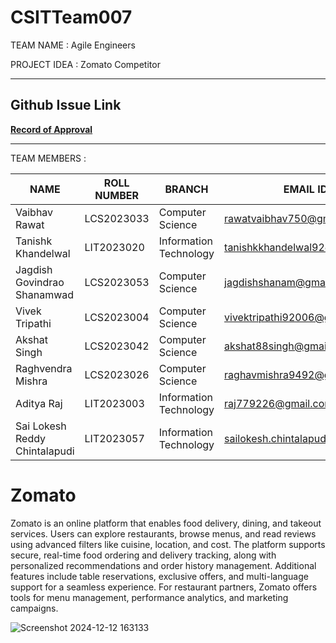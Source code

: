# CSITTeam007
TEAM NAME : Agile Engineers

PROJECT IDEA : Zomato Competitor 

---
## **Github Issue Link**  
**[Record of Approval](https://github.com/IIITLucknowSWEngg/Assignment/issues/16)**

---
TEAM MEMBERS :

| NAME | ROLL NUMBER | BRANCH | EMAIL ID | GITHUB ID |
| ---- | ---- | ---- | ---- | ---- |
| Vaibhav Rawat | LCS2023033 | Computer Science | rawatvaibhav750@gmail.com | VaibhavvRawat |
| Tanishk Khandelwal | LIT2023020 | Information Technology | tanishkkhandelwal92@gmail.com | Tanishk4444 |
| Jagdish Govindrao Shanamwad | LCS2023053 | Computer Science | jagdishshanam@gmail.com | jgs8688 |
| Vivek Tripathi | LCS2023004 | Computer Science | vivektripathi92006@gmail.com | vivek23024 |
| Akshat Singh | LCS2023042 | Computer Science | akshat88singh@gmail.com | Luv888 |
| Raghvendra Mishra | LCS2023026 | Computer Science | raghavmishra9492@gmail.com | raghavmishra8382 |
| Aditya Raj | LIT2023003 | Information Technology | raj779226@gmail.com | Aditya2023003 |
| Sai Lokesh Reddy Chintalapudi | LIT2023057 | Information Technology | sailokesh.chintalapudi@gmail.com | Sailokesh321 |


# Zomato

Zomato is an online platform that enables food delivery, dining, and takeout services. Users can explore restaurants, browse menus, and read reviews using advanced filters like cuisine, location, and cost. The platform supports secure, real-time food ordering and delivery tracking, along with personalized recommendations and order history management. Additional features include table reservations, exclusive offers, and multi-language support for a seamless experience. For restaurant partners, Zomato offers tools for menu management, performance analytics, and marketing campaigns.

![Screenshot 2024-12-12 163133](https://github.com/user-attachments/assets/8e5056f8-2b30-41a2-91a9-3ef113445a06)

